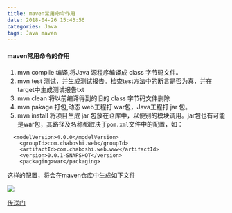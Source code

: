 ```yaml
---
title: maven常用命令作用
date: 2018-04-26 15:43:56
categories: Java
tags: Java maven
---
```


#### maven常用命令的作用

1. mvn compile 编译,将Java 源程序编译成 class 字节码文件。
2. mvn test 测试，并生成测试报告。检查test方法中的断言是否为真，并在target中生成测试报告txt
3. mvn clean 将以前编译得到的旧的 class 字节码文件删除
4. mvn pakage 打包,动态 web工程打 war包，Java工程打 jar 包。
5. mvn install 将项目生成 jar 包放在仓库中，以便别的模块调用。jar包也有可能是war包，其路径及名称都取决于`pom.xml`文件中的配置，如：

```
  <modelVersion>4.0.0</modelVersion>
	<groupId>com.chaboshi.web</groupId>
	<artifactId>com.chaboshi.web.www</artifactId>
	<version>0.0.1-SNAPSHOT</version>
	<packaging>war</packaging>
```
这样的配置，将会在maven仓库中生成如下文件

![](/images/java/java_1.jpg)

[传送门](https://www.cnblogs.com/ysocean/p/7416307.html)